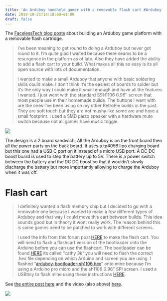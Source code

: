 ```yaml
---
title: 'An Arduboy handheld gamer with a removable flash cart #Arduboy #Gaming'
date: 2019-10-21T14:18:00+01:00
draft: false
---
```


The [FacelessTech blog posts](https://facelesstech.wordpress.com/2019/10/12/arduboy-with-removable-flash-cart/) about building an Arduboy game platform with a removable flash cartridge.

> I’ve been meaning to get round to doing a Arduboy but never got round to it. I’m quite glad I waited because there seams to be a resurgence in the platform as of late. Also they have added the ability to add a flash cart to your build. What makes all this so easy is its all open source with lots of documentation.
> 
> I wanted to make a small Arduboy that anyone with basic soldering skills could make. I don’t think it’s the easiest of boards to solder but it’s the only way I could make it small enough and have all the features I wanted. I just went with the standard SSH1106 0.96″ screen that most people use in their homemade builds. The buttons I went with are the ones I’ve been using on my other RetroPie builds in the past. They are soft touch but they are not mushy like some are and have a small footprint. I used a SMD piezo speaker with a hardware mute switch because not all games have music toggle.

![](https://cdn-blog.adafruit.com/uploads/2019/10/Untitled-71.png)

The design is a 2 board sandwich, All the Arduboy is on the front board then all the power parts on the back board. It uses a tp4056 lipo charging board but this one had a USB C port on it instead of a micro USB port. A DC DC boost board is used to step the battery up to 5V. There is a power switch between the battery and the DC DC boost so that it wouldn’t slowly discharge the battery but more importantly allowing to charge the Arduboy when it was off.

Flash cart
==========

> I definitely wanted a flash memory chip but I decided to go with a removable one because I wanted to make a few different types of Arduboy and that way I could move this cart between builds. This idea sounds good but in theory it wont really work. The reason behind this is some games need to be patched to work with different screens.
> 
> I used the info from this forum post [HERE](https://community.arduboy.com/t/flash-cart-ridge/5840) to make the flash cart. You will need to flash a flashcart version of the bootloader onto the Arduino before you can use the flashcart. The bootloader can be found [HERE](https://github.com/MrBlinky/Arduboy/tree/master/cathy/hexfiles) its called “cathy 3k” you will need to flash the correct .hex file depending on which Arduino and screen you are using. I flashed “[arduboy-bootloader-sh1106.hex](https://github.com/MrBlinky/Arduboy/blob/master/cathy/hexfiles/arduboy-bootloader-promicro-sh1106.hex "arduboy-bootloader-promicro-sh1106.hex")” onto mine because I’m using a Arduino pro micro and the sh1106 0.96″ SPI screen. I used a USBtiny to flash mine using these instructions [HERE](https://facelesstech.wordpress.com/2019/09/08/flashing-cathy-3k-bootloader-to-arduboy-auduino-pro-micro-using-usbtiny-on-linux/).

See [the entire post here](https://facelesstech.wordpress.com/2019/10/12/arduboy-with-removable-flash-cart/) and the video (also above) [here](https://youtu.be/Y-BO8HTmY7o).

![](https://cdn-blog.adafruit.com/uploads/2019/10/Untitled-72.png)